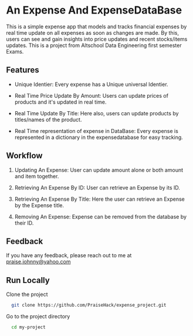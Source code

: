 
# An Expense And ExpenseDataBase

This is a simple expense app that models and tracks financial expenses by real time update on all expenses as soon as changes are made. By this, users can see and gain insights into price updates and recent stocks/items updates.
This is a project from Altschool Data Engineering first semester Exams.


## Features

- Unique Identier: Every expense has a Unique universal Identier.

- Real Time Price Update By Amount: Users can update prices of products and it's updated in real time.

- Real Time Update By Title: Here also, users can update products by titles/names of the product.

- Real Time representation of expense in DataBase: Every expense is represented in a dictionary in the expensedatabase for easy tracking.


 ## Workflow

1. Updating An Expense: User can update amount alone or both amount and item together.

2. Retrieving An Expense By ID: User can retrieve an Expense by its ID.

3. Retrieving An Expense By Title: Here the user can retrieve an Expense by the Expense title.

4. Removing An Expense: Expense can be removed from the database by their ID.



## Feedback

If you have any feedback, please reach out to me at praise.johnny@yahoo.com


## Run Locally

Clone the project

```bash
  git clone https://github.com/PraiseHack/expense_project.git
```

Go to the project directory

```bash
  cd my-project
```

